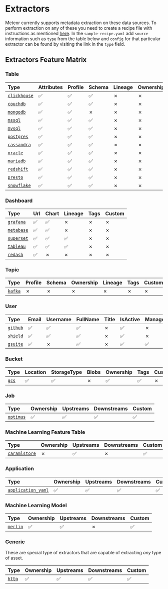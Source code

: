 # Extractors

Meteor currently supports metadata extraction on these data sources. To perform
extraction on any of these you need to create a recipe file with instructions as
mentioned [here](../concepts/recipe.md). In the `sample-recipe.yaml`
add `source` information such as `type` from the table below and `config` for
that particular extractor can be found by visiting the link in the `type` field.

## Extractors Feature Matrix

### Table

| Type                              | Attributes | Profile | Schema | Lineage | Ownership | Custom |
|:----------------------------------|:-----------|:--------|:-------|:--------|:----------|:-------|
| [`clickhouse`][clickhouse-readme] | ✅          | ✅       | ✅      | ✗       | ✗         | ✗      |
| [`couchdb`][couchdb-readme]       | ✅          | ✅       | ✅      | ✗       | ✗         | ✗      |
| [`mongodb`][mongodb-readme]       | ✅          | ✅       | ✗      | ✗       | ✗         | ✗      |
| [`mssql`][mssql-readme]           | ✅          | ✅       | ✅      | ✗       | ✗         | ✗      |
| [`mysql`][mysql-readme]           | ✅          | ✅       | ✅      | ✗       | ✗         | ✗      |
| [`postgres`][postgres-readme]     | ✅          | ✅       | ✅      | ✗       | ✗         | ✗      |
| [`cassandra`][cassandra-readme]   | ✅          | ✅       | ✅      | ✗       | ✗         | ✗      |
| [`oracle`][oracle-readme]         | ✅          | ✅       | ✅      | ✗       | ✗         | ✗      |
| [`mariadb`][mariadb-readme]       | ✅          | ✅       | ✅      | ✗       | ✗         | ✗      |
| [`redshift`][redshift-readme]     | ✅          | ✅       | ✅      | ✗       | ✗         | ✗      |
| [`presto`][presto-readme]         | ✅          | ✅       | ✅      | ✗       | ✗         | ✗      |
| [`snowflake`][snowflake-readme]   | ✅          | ✅       | ✅      | ✗       | ✗         | ✗      |

### Dashboard

| Type                          | Url | Chart | Lineage | Tags | Custom |
|:------------------------------|:----|:------|:--------|:-----|:-------|
| [`grafana`][grafana-readme]   | ✅   | ✅     | ✗       | ✗    | ✗      |
| [`metabase`][metabase-readme] | ✅   | ✅     | ✗       | ✗    | ✗      |
| [`superset`][superset-readme] | ✅   | ✅     | ✅       | ✗    | ✗      |
| [`tableau`][tableau-readme]   | ✅   | ✅     | ✅       | ✗    | ✗      |
| [`redash`][redash-readme]     | ✅   | ✗     | ✗       | ✗    | ✗      |

### Topic

| Type                    | Profile | Schema | Ownership | Lineage | Tags | Custom |
|:------------------------|:--------|:-------|:----------|:--------|:-----|:-------|
| [`kafka`][kafka-readme] | ✗       | ✗      | ✗         | ✗       | ✗    | ✗      |

### User

| Type                      | Email | Username | FullName | Title | IsActive | ManagerEmail | Profiles | Memberships | facets | common |
|:--------------------------|:------|:---------|:---------|:------|:---------|:-------------|:---------|:------------|:-------|:-------|
| [`github`][github-readme] | ✅     | ✅        | ✅        | ✗     | ✅        | ✗            | ✗        | ✗           | ✗      | ✗      |
| [`shield`][shield-readme] | ✅     | ✅        | ✅        | ✗     | ✅        | ✗            | ✗        | ✅           | ✅      | ✗      |
| [`gsuite`][gsuite-readme] | ✅     | ✗        | ✅        | ✗     | ✅        | ✅            | ✗        | ✗           | ✗      | ✗      |

### Bucket

| Type                | Location | StorageType | Blobs | Ownership | Tags | Custom | Timestamps |
|:--------------------|:---------|:------------|:------|:----------|:-----|:-------|:-----------|
| [`gcs`][gcs-readme] | ✅        | ✅           | ✗     | ✅         | ✅    | ✗      | ✅          |

### Job

| Type                        | Ownership | Upstreams | Downstreams | Custom |
|:----------------------------|:----------|:----------|:------------|:-------|
| [`optimus`][optimus-readme] | ✅         | ✅         | ✅           | ✅      | ✅ |

### Machine Learning Feature Table

| Type                                | Ownership | Upstreams | Downstreams | Custom |
|:------------------------------------|:----------|:----------|:------------|:-------|
| [`caramlstore`][caramlstore-readme] | ✗         | ✅         | ✗           | ✅      |

### Application

| Type                                          | Ownership | Upstreams | Downstreams | Custom |
|:----------------------------------------------|:----------|:----------|:------------|:-------|
| [`application_yaml`][application-yaml-readme] | ✅         | ✅         | ✅           | ✅      | ✅ |

### Machine Learning Model

| Type                      | Ownership | Upstreams | Downstreams | Custom |
|:--------------------------|:----------|:----------|:------------|:-------|
| [`merlin`][merlin-readme] | ✅         | ✅         | ✗           | ✅      | ✅ |

### Generic

These are special type of extractors that are capable of extracting _any_ type
of asset.

| Type                  | Ownership | Upstreams | Downstreams | Custom |
|:----------------------|:----------|:----------|:------------|:-------|
| [`http`][http-readme] | ✅         | ✅         | ✅           | ✅      | ✅ |

<!--- Not using relative links because that breaks the docs build -->

[clickhouse-readme]: https://github.com/odpf/meteor/tree/main/plugins/extractors/clickhouse/README.md

[couchdb-readme]: https://github.com/odpf/meteor/tree/main/plugins/extractors/couchdb/README.md

[mongodb-readme]: https://github.com/odpf/meteor/tree/main/plugins/extractors/mongodb/README.md

[mssql-readme]: https://github.com/odpf/meteor/tree/main/plugins/extractors/mssql/README.md

[mysql-readme]: https://github.com/odpf/meteor/tree/main/plugins/extractors/mysql/README.md

[postgres-readme]: https://github.com/odpf/meteor/tree/main/plugins/extractors/postgres/README.md

[cassandra-readme]: https://github.com/odpf/meteor/tree/main/plugins/extractors/cassandra/README.md

[oracle-readme]: https://github.com/odpf/meteor/tree/main/plugins/extractors/oracle/README.md

[mariadb-readme]: https://github.com/odpf/meteor/tree/main/plugins/extractors/mariadb/README.md

[redshift-readme]: https://github.com/odpf/meteor/tree/main/plugins/extractors/redshift/README.md

[presto-readme]: https://github.com/odpf/meteor/tree/main/plugins/extractors/presto/README.md

[snowflake-readme]: https://github.com/odpf/meteor/tree/main/plugins/extractors/snowflake/README.md

[grafana-readme]: https://github.com/odpf/meteor/tree/main/plugins/extractors/grafana/README.md

[metabase-readme]: https://github.com/odpf/meteor/tree/main/plugins/extractors/metabase/README.md

[superset-readme]: https://github.com/odpf/meteor/tree/main/plugins/extractors/superset/README.md

[tableau-readme]: https://github.com/odpf/meteor/tree/main/plugins/extractors/tableau/README.md

[redash-readme]: https://github.com/odpf/meteor/tree/main/plugins/extractors/redash/README.md

[kafka-readme]: https://github.com/odpf/meteor/tree/main/plugins/extractors/kafka/README.md

[github-readme]: https://github.com/odpf/meteor/tree/main/plugins/extractors/github/README.md

[shield-readme]: https://github.com/odpf/meteor/tree/main/plugins/extractors/shield/README.md

[gsuite-readme]: https://github.com/odpf/meteor/tree/main/plugins/extractors/gsuite/README.md

[gcs-readme]: https://github.com/odpf/meteor/tree/main/plugins/extractors/gcs/README.md

[optimus-readme]: https://github.com/odpf/meteor/tree/main/plugins/extractors/optimus/README.md

[caramlstore-readme]: https://github.com/odpf/meteor/tree/main/plugins/extractors/caramlstore/README.md

[application-yaml-readme]: https://github.com/odpf/meteor/tree/main/plugins/extractors/application_yaml/README.md

[merlin-readme]: https://github.com/odpf/meteor/tree/main/plugins/extractors/merlin/README.md

[http-readme]: https://github.com/odpf/meteor/tree/main/plugins/extractors/http/README.md
